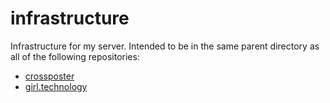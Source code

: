 # infrastructure

Infrastructure for my server. Intended to be in the same parent directory as
all of the following repositories:

- [crossposter](../crossposter)
- [girl.technology](../girl.technology)
